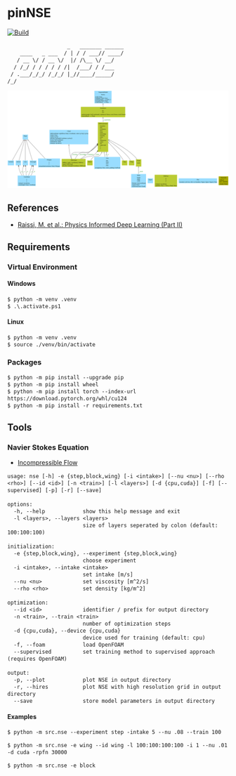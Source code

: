 # pinNSE

[![Build](https://github.com/s9latimm/inf-mp-aos/actions/workflows/build.yml/badge.svg)](https://github.com/s9latimm/inf-mp-aos/actions/workflows/build.yml)

```text
                   _   _______ ______
    ____   _ ___  / | / / ___// ____/
   / __ \/ / __ \/  |/ /\__ \/ __/   
  / /_/ / / / / / /|  /___/ / /___   
 / .___/_/_/ /_/_/ |_//____/_____/   
/_/                                  
```

![UML](images/classes.svg)

## References

- [Raissi, M. et al.: Physics Informed Deep Learning (Part II)](https://arxiv.org/pdf/1711.10566)

## Requirements

### Virtual Environment

#### Windows

```shell
$ python -m venv .venv
$ .\.activate.ps1
```


#### Linux

```shell
$ python -m venv .venv
$ source ./venv/bin/activate
```

### Packages

```shell
$ python -m pip install --upgrade pip
$ python -m pip install wheel
$ python -m pip install torch --index-url https://download.pytorch.org/whl/cu124
$ python -m pip install -r requirements.txt
```

## Tools

### Navier Stokes Equation

- [Incompressible Flow](https://en.wikipedia.org/wiki/Navier%E2%80%93Stokes_equations#Incompressible_flow)

```
usage: nse [-h] -e {step,block,wing} [-i <intake>] [--nu <nu>] [--rho <rho>] [--id <id>] [-n <train>] [-l <layers>] [-d {cpu,cuda}] [-f] [--supervised] [-p] [-r] [--save]

options:
  -h, --help            show this help message and exit
  -l <layers>, --layers <layers>
                        size of layers seperated by colon (default: 100:100:100)

initialization:
  -e {step,block,wing}, --experiment {step,block,wing}
                        choose experiment
  -i <intake>, --intake <intake>
                        set intake [m/s]
  --nu <nu>             set viscosity [m^2/s]
  --rho <rho>           set density [kg/m^2]

optimization:
  --id <id>             identifier / prefix for output directory
  -n <train>, --train <train>
                        number of optimization steps
  -d {cpu,cuda}, --device {cpu,cuda}
                        device used for training (default: cpu)
  -f, --foam            load OpenFOAM
  --supervised          set training method to supervised approach (requires OpenFOAM)

output:
  -p, --plot            plot NSE in output directory
  -r, --hires           plot NSE with high resolution grid in output directory
  --save                store model parameters in output directory
```

#### Examples

```shell
$ python -m src.nse --experiment step -intake 5 --nu .08 --train 100
```

```shell
$ python -m src.nse -e wing --id wing -l 100:100:100:100 -i 1 --nu .01 -d cuda -rpfn 30000
```

```shell
$ python -m src.nse -e block
```
